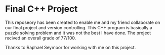 # Final C++ Project

This reposeory has been created to enable me and my friend collaborate on our final project and version controlling. 
This C++ program is basically a puzzle solving problem and it was not the best I have done. The project recived an overall grade of 77/100.

Thanks to Raphael Seymoor for working with me on this project.
